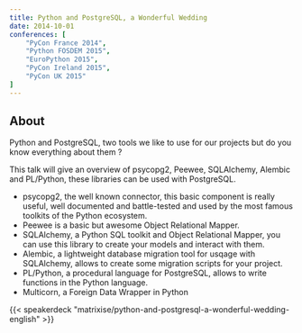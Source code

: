 ```yaml
---
title: Python and PostgreSQL, a Wonderful Wedding
date: 2014-10-01
conferences: [
    "PyCon France 2014",
    "Python FOSDEM 2015",
    "EuroPython 2015",
    "PyCon Ireland 2015",
    "PyCon UK 2015"
]
---
```


## About

Python and PostgreSQL, two tools we like to use for our projects but do you know everything about them ?

This talk will give an overview of psycopg2, Peewee, SQLAlchemy, Alembic and PL/Python, these libraries can be used with PostgreSQL.

* psycopg2, the well known connector, this basic component is really useful, well documented and battle-tested and used by the most famous toolkits of the Python ecosystem.
* Peewee is a basic but awesome Object Relational Mapper.
* SQLAlchemy, a Python SQL toolkit and Object Relational Mapper, you can use this library to create your models and interact with them.
* Alembic, a lightweight database migration tool for usqage with SQLAlchemy, allows to create some migration scripts for your project.
* PL/Python, a procedural language for PostgreSQL, allows to write functions in the Python language.
* Multicorn, a Foreign Data Wrapper in Python

{{< speakerdeck "matrixise/python-and-postgresql-a-wonderful-wedding-english" >}}
